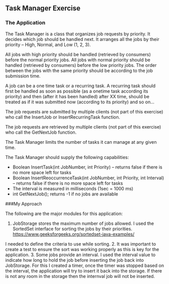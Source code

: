 ## Task Manager Exercise

### The Application

The Task Manager is a class that organizes job requests by priority.
It decides which job should be handled next.
It arranges all the jobs by their priority – High, Normal, and Low (1, 2, 3).

All jobs with high priority should be handled (retrieved by consumers) before the normal priority jobs.
All jobs with normal priority should be handled (retrieved by consumers) before the low priority jobs.
The order between the jobs with the same priority should be according to the job submission time.

A job can be a one time task or a recurring task.
A recurring task should first be handled as soon as possible (as a onetime task according its priority) 
and then (after it has been handled) after XX time, 
should be treated as if it was submitted now (according to its priority) and so on...

The job requests are submitted by multiple clients (not part of this exercise) who call the InsertJob or InsertRecurringTask function.

The job requests are retrieved by multiple clients (not part of this exercise) who call the GetNextJob function.

The Task Manager limits the number of tasks it can manage at any given time.

The Task Manager should supply the following capabilities:
- Boolean InsertTask(int JobNumber, int Priority) – returns false if there is no more space left for tasks
- Boolean InsertReoccurrenceTask(int JobNumber, int Priority, int Interval) – returns false if there is no more space left for tasks
- The interval is measured in milliseconds (1sec = 1000 ms) 
- int GetNextJob(); returns -1 if no jobs are available
 


###My Approach

The following are the major modules for this application:
1. JobStorage stores the maximum number of jobs allowed.
I used the SortedSet interface for sorting the jobs by their priorities. 
https://www.geeksforgeeks.org/sortedset-java-examples/
 

I needed to define the criteria to use while sorting. 
2. It was important to create a test to ensure the sort was working properly as this is key for the application.
3. Some jobs provide an interval. I used the interval value to indicate how long to hold the job before inserting the job back into JobStorage. For this I created a timer, once the timer 
was stopped based on the interval, the application will try to insert it back into the storage. If there is not any room in the storage then the internval
job will not be inserted. 



